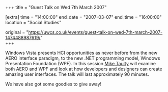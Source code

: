 +++
title = "Guest Talk on Wed 7th March 2007"

[extra]
time = "14:00:00"
end_date = "2007-03-07"
end_time = "16:00:00"
location = "Social Studies"

original = "https://uwcs.co.uk/events/guest-talk-on-wed-7th-march-2007-1474488987619/"    
+++

Windows Vista presents HCI opportunities as never before from the new AERO interface paradigm, to the new .NET programming model, Windows Presentation Foundation (WPF). In this session [Mike Taulty](http://mtaulty.com/) will examine both AERO and WPF and look at how developers and designers can create amazing user interfaces. The talk will last approximately 90 minutes.

We have also got some goodies to give away\!

